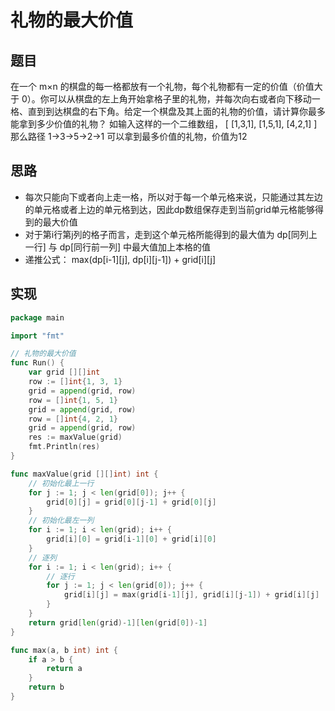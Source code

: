 # 礼物的最大价值

## 题目

在一个 m×n 的棋盘的每一格都放有一个礼物，每个礼物都有一定的价值（价值大于 0）。你可以从棋盘的左上角开始拿格子里的礼物，并每次向右或者向下移动一格、直到到达棋盘的右下角。给定一个棋盘及其上面的礼物的价值，请计算你最多能拿到多少价值的礼物？
如输入这样的一个二维数组，
[
[1,3,1],
[1,5,1],
[4,2,1]
]
那么路径 1→3→5→2→1 可以拿到最多价值的礼物，价值为12

## 思路

* 每次只能向下或者向上走一格，所以对于每一个单元格来说，只能通过其左边的单元格或者上边的单元格到达，因此dp数组保存走到当前grid单元格能够得到的最大价值
* 对于第i行第j列的格子而言，走到这个单元格所能得到的最大值为 dp[同列上一行] 与 dp[同行前一列] 中最大值加上本格的值
* 递推公式： max(dp[i-1][j], dp[i][j-1]) + grid[i][j]

## 实现

```go
package main

import "fmt"

// 礼物的最大价值
func Run() {
	var grid [][]int
	row := []int{1, 3, 1}
	grid = append(grid, row)
	row = []int{1, 5, 1}
	grid = append(grid, row)
	row = []int{4, 2, 1}
	grid = append(grid, row)
	res := maxValue(grid)
	fmt.Println(res)
}

func maxValue(grid [][]int) int {
	// 初始化最上一行
	for j := 1; j < len(grid[0]); j++ {
		grid[0][j] = grid[0][j-1] + grid[0][j]
	}
	// 初始化最左一列
	for i := 1; i < len(grid); i++ {
		grid[i][0] = grid[i-1][0] + grid[i][0]
	}
	// 逐列
	for i := 1; i < len(grid); i++ {
		// 逐行
		for j := 1; j < len(grid[0]); j++ {
			grid[i][j] = max(grid[i-1][j], grid[i][j-1]) + grid[i][j]
		}
	}
	return grid[len(grid)-1][len(grid[0])-1]
}

func max(a, b int) int {
	if a > b {
		return a
	}
	return b
}
```